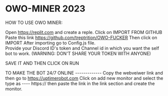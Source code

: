 # OWO-MINER 2023

HOW TO USE OWO MINER:

Open https://replit.com and create a reple. Click on IMPORT FROM GITHUB 
Paste this link https://github.com/treptrition/OWO-FUCKER
Then click on IMPORT 
After importing go to Config.js file.  
Provide your Discord ID's token and Channel id in which you want the self bot to work.  (WARNING: DON'T SHARE YOUR TOKEN WITH ANYONE)


SAVE IT AND THEN CLICK ON RUN 


TO MAKE THE BOT 24/7 ONLINE -------------
Copy the webveiwer link and then go to https://uptimerobot.com 
Click on add new monitor and select the type as ---- https://  then paste the link in the link section and create the monitor.
